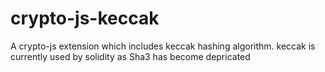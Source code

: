 # crypto-js-keccak
A crypto-js extension which includes keccak hashing algorithm. keccak is currently used by solidity as Sha3 has become depricated
